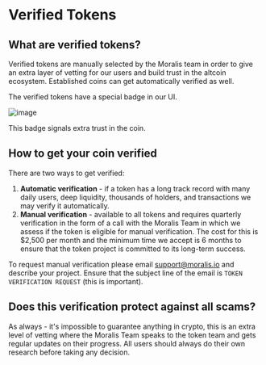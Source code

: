 # Verified Tokens


## What are verified tokens?

Verified tokens are manually selected by the Moralis team in order to give an extra layer of vetting for our users and build trust in the altcoin ecosystem. Established coins can get automatically verified as well.

The verified tokens have a special badge in our UI.

![image](https://github.com/MoralisWeb3/moralis-money-faq/assets/11097108/05c23f8c-cc67-446c-abaa-30bbed948899)

This badge signals extra trust in the coin.

## How to get your coin verified

There are two ways to get verified:

1. **Automatic verification** - if a token has a long track record with many daily users, deep liquidity, thousands of holders, and transactions we may verify it automatically.
2. **Manual verification** - available to all tokens and requires quarterly verification in the form of a call with the Moralis Team in which we assess if the token is eligible for manual verification. The cost for this is $2,500 per month and the minimum time we accept is 6 months to ensure that the token project is committed to its long-term success.

To request manual verification please email support@moralis.io and describe your project. Ensure that the subject line of the email is `TOKEN VERIFICATION REQUEST` (this is important).

## Does this verification protect against all scams?

As always - it's impossible to guarantee anything in crypto, this is an extra level of vetting where the Moralis Team speaks to the token team and gets regular updates on their progress. All users should always do their own research before taking any decision.


